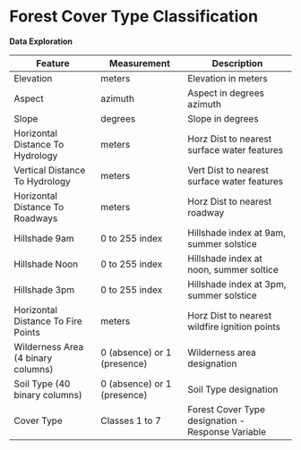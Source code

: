 # Forest Cover Type Classification

**Data Exploration**  

| Feature |Measurement |	Description |  
| --- | --- | --- |  
|Elevation |	meters|	Elevation in meters|
|Aspect|	azimuth|	Aspect in degrees azimuth|
|Slope|	degrees|	Slope in degrees|
|Horizontal Distance To Hydrology|	meters|	Horz Dist to nearest surface water features|
|Vertical Distance To Hydrology|	meters|	Vert Dist to nearest surface water features|
|Horizontal Distance To Roadways|	meters|	Horz Dist to nearest roadway|
|Hillshade 9am|	0 to 255 index|	Hillshade index at 9am, summer solstice|
|Hillshade Noon|	0 to 255 index|	Hillshade index at noon, summer soltice|
|Hillshade 3pm|	0 to 255 index|	Hillshade index at 3pm, summer solstice|
|Horizontal Distance To Fire Points|	meters|	Horz Dist to nearest wildfire ignition points|
|Wilderness Area (4 binary columns)|	0 (absence) or 1 (presence)|	Wilderness area designation|
|Soil Type (40 binary columns)|	0 (absence) or 1 (presence)|	Soil Type designation|
|Cover Type|	Classes 1 to 7|	Forest Cover Type designation - Response Variable|